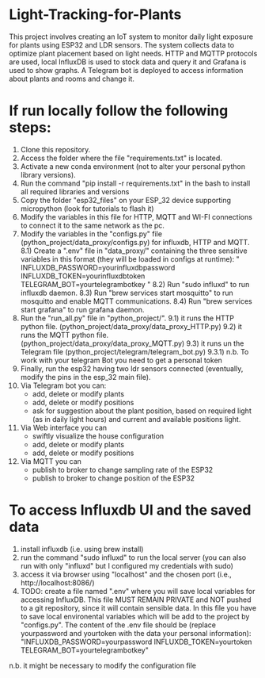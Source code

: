 # Light-Tracking-for-Plants
This project involves creating an IoT system to monitor daily light exposure for plants using ESP32 and LDR sensors. The system collects data to optimize plant placement based on light needs. HTTP and MQTTP protocols are used, local InfluxDB is used to stock data and query it and Grafana is used to show graphs.
A Telegram bot is deployed to access information about plants and rooms and change it.

# If run locally follow the following steps:
1) Clone this repository.
2) Access the folder where the file "requirements.txt" is located.
3) Activate a new conda environment (not to alter your personal python library versions).
4) Run the command "pip install -r requirements.txt" in the bash to install all required libraries and versions
5) Copy the folder "esp32_files" on your ESP_32 device supporting micropython (look for tutorials to flash it)
6) Modify the variables in this file for HTTP, MQTT and WI-FI connections to connect it to the same network as the pc.
7) Modify the variables in the "configs.py" file (python_project/data_proxy/configs.py) for influxdb, HTTP and MQTT.
8.1) Create a ".env" file in "data_proxy/" containing the three sensitive variables in this format (they will be loaded in configs at runtime):
"
INFLUXDB_PASSWORD=yourinfluxdbpassword
INFLUXDB_TOKEN=yourinfluxdbtoken
TELEGRAM_BOT=yourtelegrambotkey
"
8.2) Run "sudo influxd" to run influxdb daemon.
8.3) Run "brew services start mosquitto" to run mosquitto and enable MQTT communications.
8.4) Run "brew services start grafana" to run grafana daemon.
9) Run the "run_all.py" file in "python_project/".
9.1) it runs the HTTP python file. (python_project/data_proxy/data_proxy_HTTP.py)
9.2) it runs the MQTT python file. (python_project/data_proxy/data_proxy_MQTT.py)
9.3) it runs un the Telegram file (python_project/telegram/telegram_bot.py)
    9.3.1) n.b. To work with your telegram Bot you need to get a personal token
10) Finally, run the esp32 having two ldr sensors connected (eventually, modify the pins in the esp_32 main file).
11) Via Telegram bot you can:
    - add, delete or modify plants
    - add, delete or modify positions
    - ask for suggestion about the plant position, based on required light (as in daily light hours) and current and available positions light.
12) Via Web interface you can
    - swiftly visualize the house configuration
    - add, delete or modify plants
    - add, delete or modify positions
13) Via MQTT you can
    - publish to broker to change sampling rate of the ESP32
    - publish to broker to change position of the ESP32

# To access Influxdb UI and the saved data 
1) install influxdb (i.e. using brew install)
2) run the command "sudo influxd" to run the local server (you can also run with only "influxd" but I configured my credentials with sudo)
3) access it via browser using "localhost" and the chosen port (i.e., http://localhost:8086/)
4) TODO: create a file named ".env" where you will save local variables for accessing InfluxDB. This file MUST REMAIN PRIVATE and NOT pushed to a git repository, since it will contain sensible data. In this file you have to save local environental variables which will be add to the project by "configs.py".
The content of the .env file should be (replace yourpassword and yourtoken with the data your personal information):
"INFLUXDB_PASSWORD=yourpassword
INFLUXDB_TOKEN=yourtoken
TELEGRAM_BOT=yourtelegrambotkey"

n.b. it might be necessary to modify the configuration file